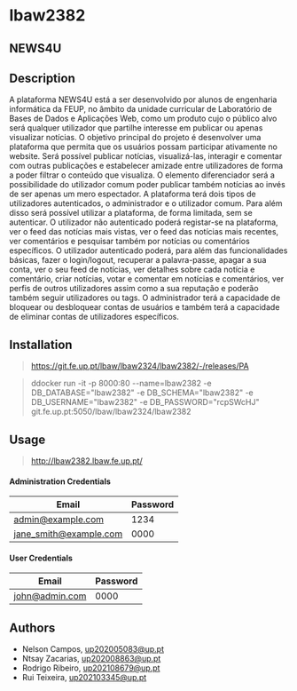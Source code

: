 # lbaw2382

## NEWS4U

## Description

A plataforma NEWS4U está a ser desenvolvido por alunos de engenharia informática da FEUP, no âmbito da unidade curricular de Laboratório de Bases de Dados e Aplicações Web, como um produto cujo o público alvo será qualquer utilizador que partilhe interesse em publicar ou apenas visualizar notícias.
O objetivo principal do projeto é desenvolver uma plataforma que permita que os usuários possam participar ativamente no website. Será possível publicar notícias, visualizá-las, interagir e comentar com outras publicações e estabelecer amizade entre utilizadores de forma a poder filtrar o conteúdo que visualiza. O elemento diferenciador será a possibilidade do utilizador comum poder publicar também notícias ao invés de ser apenas um mero espectador.
A plataforma terá dois tipos de utilizadores autenticados, o administrador e o utilizador comum. Para além disso será possível utilizar a plataforma, de forma limitada, sem se autenticar.
O utilizador não autenticado poderá registar-se na plataforma, ver o feed das notícias mais vistas, ver o feed das notícias mais recentes, ver comentários e pesquisar também por notícias ou comentários específicos.
O utilizador autenticado poderá, para além das funcionalidades básicas, fazer o login/logout, recuperar a palavra-passe, apagar a sua conta, ver o seu feed de notícias, ver detalhes sobre cada notícia e comentário, criar notícias, votar e comentar em notícias e comentários, ver perfis de outros utilizadores assim como a sua reputação e poderão também seguir utilizadores ou tags.
O administrador terá a capacidade de bloquear ou desbloquear contas de usuários e também terá a capacidade de eliminar contas de utilizadores específicos.

## Installation

> https://git.fe.up.pt/lbaw/lbaw2324/lbaw2382/-/releases/PA

> ddocker run -it -p 8000:80 --name=lbaw2382 -e DB_DATABASE="lbaw2382" -e DB_SCHEMA="lbaw2382" -e DB_USERNAME="lbaw2382" -e DB_PASSWORD="rcpSWcHJ" git.fe.up.pt:5050/lbaw/lbaw2324/lbaw2382

## Usage

> http://lbaw2382.lbaw.fe.up.pt/

#### Administration Credentials

| Email | Password |
|-------|----------|
| admin@example.com | 1234 |
| jane_smith@example.com | 0000 |

#### User Credentials

| Email | Password |
|-------|----------|
| john@admin.com | 0000 |


## Authors

- Nelson Campos, up202005083@up.pt
- Ntsay Zacarias, up202008863@up.pt
- Rodrigo Ribeiro, up202108679@up.pt
- Rui Teixeira, up202103345@up.pt

